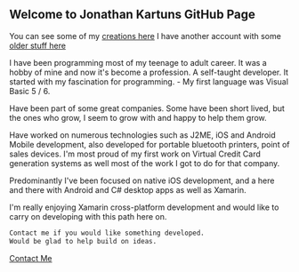## Welcome to Jonathan Kartuns GitHub Page

You can see some of my [creations here](https://github.com/JonathanKartun)
I have another account with some [older stuff here](https://github.com/jon085?tab=repositories)

I have been programming most of my teenage to adult career. It was a hobby of mine and now it's become a profession.
A self-taught developer. It started with my fascination for programming. - My first language was Visual Basic 5 / 6.

Have been part of some great companies. Some have been short lived, but the ones who grow, I seem to grow with and happy to help them grow.

Have worked on numerous technologies such as J2ME, iOS and Android Mobile development, also developed for portable bluetooth printers, point of sales devices.
I'm most proud of my first work on Virtual Credit Card generation systems as well most of the work I got to do for that company.

Predominantly I've been focused on native iOS development, and a here and there with Android and C# desktop apps as well as Xamarin.

I'm really enjoying Xamarin cross-platform development and would like to carry on developing with this path here on.


```markdown
Contact me if you would like something developed.
Would be glad to help build on ideas.
```

[Contact Me](mailto:jonkar042@gmail.com)
